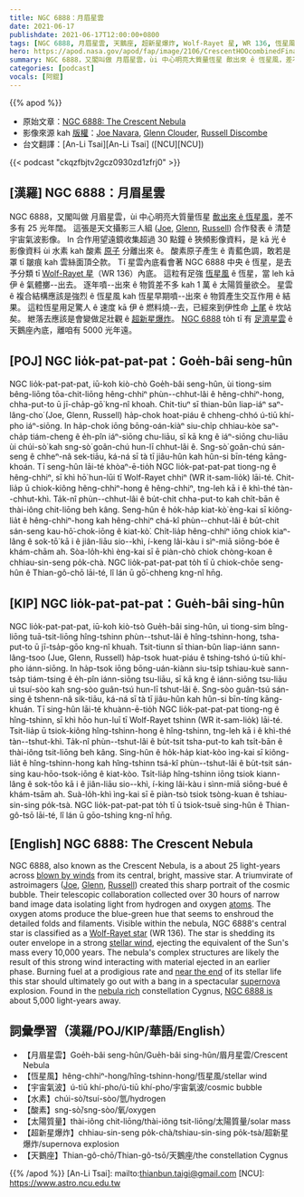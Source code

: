 ```yaml
---
title: NGC 6888：月眉星雲
date: 2021-06-17
publishdate: 2021-06-17T12:00:00+0800
tags: [NGC 6888, 月眉星雲, 天鵝座, 超新星爆炸, Wolf-Rayet 星, WR 136, 恆星風, 天文攝影三人組]
hero: https://apod.nasa.gov/apod/fap/image/2106/CrescentHOOcombinedFinalimage.jpg
summary: NGC 6888，又閣叫做 月眉星雲，ùi 中心明亮大質量恆星 歕出來 ê 恆星風，差不多有 25 光年闊。
categories: [podcast]
vocals: [阿錕]
---
```


{{% apod %}}

- 原始文章：[NGC 6888: The Crescent Nebula](https://apod.nasa.gov/apod/ap210617.html)
- 影像來源 kah [版權][copyright]：[Joe Navara](https://www.youtube.com/channel/UCNDev7nGb-tmzQtFyJ3hjqQ), [Glenn Clouder](https://www.youtube.com/channel/UCrDA8_R7ORGJ_bZaTZQJ_WQ), [Russell Discombe](https://www.youtube.com/channel/UC0h5s9anrqezcPfMkq6w0gw)
- 台文翻譯：[An-Li Tsai][An-Li Tsai] ([NCU][NCU])

{{< podcast "ckqzfbjtv2gcz0930zd1zfrj0" >}}

## [漢羅] NGC 6888：月眉星雲
NGC 6888，又閣叫做 月眉星雲，ùi 中心明亮大質量恆星 [歕出來 ê 恆星風][blown by winds]，差不多有 25 光年闊。
這張是天文攝影三人組 ([Joe][Joe], [Glenn][Glenn], [Russell][Russell]) 合作發表 ê 清楚宇宙氣波影像。
In 合作用望遠鏡收集超過 30 點鐘 ê 狹頻影像資料，是 kā 光 ê 影像資料 ùi 水素 kah 酸素 [原子][atoms] 分離出來 ê。
酸素原子產生 ê 青藍色調，敢若是罩 tī 皺痕 kah 雲絲面頂仝款。
Tī 星雲內底看會著 NGC 6888 中央 ê 恆星，是去予分類 tī [Wolf-Rayet 星][Wolf-Rayet star]（WR 136）內底。
這粒有足強 [恆星風][stellar wind] ê 恆星，當 leh kā 伊 ê 氣體擲--出去。
逐年噴--出來 ê 物質差不多 kah 1 萬 ê 太陽質量欲仝。
星雲 ê 複合結構應該是強烈 ê 恆星風 kah 恆星早期噴--出來 ê 物質產生交互作用 ê 結果。
這粒恆星用足驚人 ê 速度 kā 伊 ê 燃料燒--去，已經來到伊性命 [上尾][near the end] ê 坎站矣。
紲落去應該是會變做足壯觀 ê [超新星爆炸][supernova]。
[NGC 6888][NGC 6888 is] to̍h tī 有 [足濟星雲][nebula rich] ê 天鵝座內底，離咱有 5000 光年遠。

## [POJ] NGC lio̍k-pat-pat-pat：Goe̍h-bâi seng-hûn

NGC lio̍k-pat-pat-pat, iū-koh kiò-chò Goe̍h-bâi seng-hûn, ùi tiong-sim bêng-liōng tōa-chit-liōng hêng-chhiⁿ phùn--chhut-lâi ê hêng-chhiⁿ-hong, chha-put-to ū jī-cha̍p-gō͘ kng-nî khoah.
Chit-tiuⁿ sī thian-bûn liap-iáⁿ saⁿ-lâng-cho͘ (Joe, Glenn, Russell) ha̍p-chok hoat-piáu ê chheng-chhó ú-tiū khí-pho iáⁿ-siōng.
In ha̍p-chok iōng bōng-oán-kiàⁿ siu-chi̍p chhiau-kòe saⁿ-cha̍p tiám-cheng ê e̍h-pîn iáⁿ-siōng chu-liāu, sī kā kng ê iáⁿ-siōng chu-liāu ùi chúi-sò͘ kah sng-sò͘ goân-chú hun-lī chhut-lâi ê.
Sng-sò͘ goân-chú sán-seng ê chheⁿ-nâ sek-tiāu, ká-ná sī tà tī jiâu-hûn kah hûn-si bīn-téng kāng-khoán.
Tī seng-hûn lāi-té khòaⁿ-ē-tio̍h NGC lio̍k-pat-pat-pat tiong-ng ê hêng-chhiⁿ, sī khì hō͘ hun-lūi tī Wolf-Rayet chhiⁿ (WR it-sam-lio̍k) lāi-té.
Chit-lia̍p ū chiok-kiông hêng-chhiⁿ-hong ê hêng-chhiⁿ, tng-leh kā i ê khì-thé tàn--chhut-khì.
Ta̍k-nî phùn--chhut-lâi ê bu̍t-chit chha-put-to kah chi̍t-bān ê thài-iông chit-liōng beh kâng.
Seng-hûn ê ho̍k-ha̍p kiat-kò͘ èng-kai sī kiông-lia̍t ê hêng-chhiⁿ-hong kah hêng-chhiⁿ chá-kî phùn--chhut-lâi ê bu̍t-chit sán-seng kau-hō͘-chok-iōng ê kiat-kò͘.
Chi̍t-lia̍p hêng-chhiⁿ iōng chiok kiaⁿ-lâng ê sok-tō͘ kā i ê jiân-liāu sio--khì, í-keng lâi-kàu i sìⁿ-miā siōng-bóe ê khám-chām ah.
Sòa-lo̍h-khì èng-kai sī ē piàn-chò chiok chòng-koan ê chhiau-sin-seng po̍k-chà.
NGC lio̍k-pat-pat-pat to̍h tī ū chiok-chōe seng-hûn ê Thian-gô-chō lāi-té, lî lán ū gō͘-chheng kng-nî hn̄g.


## [KIP] NGC lio̍k-pat-pat-pat：Gue̍h-bâi sing-hûn

NGC lio̍k-pat-pat-pat, iū-koh kiò-tsò Gue̍h-bâi sing-hûn, uì tiong-sim bîng-liōng tuā-tsit-liōng hîng-tshinn phùn--tshut-lâi ê hîng-tshinn-hong, tsha-put-to ū jī-tsa̍p-gōo kng-nî khuah.
Tsit-tiunn sī thian-bûn liap-iánn sann-lâng-tsoo (Jue, Glenn, Russell) ha̍p-tsok huat-piáu ê tshing-tshó ú-tiū khí-pho iánn-siōng.
In ha̍p-tsok iōng bōng-uán-kiànn siu-tsi̍p tshiau-kuè sann-tsa̍p tiám-tsing ê e̍h-pîn iánn-siōng tsu-liāu, sī kā kng ê iánn-siōng tsu-liāu uì tsuí-sòo kah sng-sòo guân-tsú hun-lī tshut-lâi ê.
Sng-sòo guân-tsú sán-sing ê tshenn-nâ sik-tiāu, ká-ná sī tà tī jiâu-hûn kah hûn-si bīn-tíng kāng-khuán.
Tī sing-hûn lāi-té khuànn-ē-tio̍h NGC lio̍k-pat-pat-pat tiong-ng ê hîng-tshinn, sī khì hōo hun-luī tī Wolf-Rayet tshinn (WR it-sam-lio̍k) lāi-té.
Tsit-lia̍p ū tsiok-kiông hîng-tshinn-hong ê hîng-tshinn, tng-leh kā i ê khì-thé tàn--tshut-khì.
Ta̍k-nî phùn--tshut-lâi ê bu̍t-tsit tsha-put-to kah tsi̍t-bān ê thài-iông tsit-liōng beh kâng.
Sing-hûn ê ho̍k-ha̍p kiat-kòo ìng-kai sī kiông-lia̍t ê hîng-tshinn-hong kah hîng-tshinn tsá-kî phùn--tshut-lâi ê bu̍t-tsit sán-sing kau-hōo-tsok-iōng ê kiat-kòo.
Tsi̍t-lia̍p hîng-tshinn iōng tsiok kiann-lâng ê sok-tōo kā i ê jiân-liāu sio--khì, í-king lâi-kàu i sìnn-miā siōng-bué ê khám-tsām ah.
Suà-lo̍h-khì ìng-kai sī ē piàn-tsò tsiok tsòng-kuan ê tshiau-sin-sing po̍k-tsà.
NGC lio̍k-pat-pat-pat to̍h tī ū tsiok-tsuē sing-hûn ê Thian-gô-tsō lāi-té, lî lán ū gōo-tshing kng-nî hn̄g.



## [English] NGC 6888: The Crescent Nebula

NGC 6888, also known as the Crescent Nebula, is a about 25 light-years across [blown by winds][blown by winds] from its central, bright, massive star.
A triumvirate of astroimagers ([Joe][Joe], [Glenn][Glenn], [Russell][Russell]) created this sharp portrait of the cosmic bubble.
Their telescopic collaboration collected over 30 hours of narrow band image data isolating light from hydrogen and oxygen [atoms][atoms].
The oxygen atoms produce the blue-green hue that seems to enshroud the detailed folds and filaments.
Visible within the nebula, NGC 6888's central star is classified as a [Wolf-Rayet star][Wolf-Rayet star] (WR 136).
The star is shedding its outer envelope in a strong [stellar wind][stellar wind], ejecting the equivalent of the Sun's mass every 10,000 years.
The nebula's complex structures are likely the result of this strong wind interacting with material ejected in an earlier phase.
Burning fuel at a prodigious rate and [near the end][near the end] of its stellar life this star should ultimately go out with a bang in a spectacular [supernova][supernova] explosion.
Found in the [nebula rich][nebula rich] constellation Cygnus, [NGC 6888 is][NGC 6888 is] about 5,000 light-years away.



## 詞彙學習（漢羅/POJ/KIP/華語/English）

- 【月眉星雲】Goe̍h-bâi seng-hûn/Gue̍h-bâi sing-hûn/眉月星雲/Crescent Nebula
- 【恆星風】hêng-chhiⁿ-hong/hîng-tshinn-hong/恆星風/stellar wind
- 【宇宙氣波】ú-tiū khí-pho/ú-tiū khí-pho/宇宙氣波/cosmic bubble
- 【水素】chúi-sò͘/tsuí-sòo/氫/hydrogen
- 【酸素】sng-sò͘/sng-sòo/氧/oxygen
- 【太陽質量】thài-iông chit-liōng/thài-iông tsit-liōng/太陽質量/solar mass
- 【超新星爆炸】chhiau-sin-seng po̍k-chà/tshiau-sin-sing po̍k-tsà/超新星爆炸/supernova explosion
- 【天鵝座】Thian-gô-chō/Thian-gô-tsō/天鵝座/the constellation Cygnus



{{% /apod %}}
[An-Li Tsai]: mailto:thianbun.taigi@gmail.com
[NCU]: https://www.astro.ncu.edu.tw

[copyright]: https://apod.nasa.gov/apod/fap/lib/about_apod.html#srapply

[blown by winds]:https://hubblesite.org/contents/news-releases/2000/news-2000-23.html
[Joe]:https://www.youtube.com/watch?v=J2ktNRr533A
[Glenn]:https://www.youtube.com/watch?v=I1igpxZfTfc
[Russell]:https://www.youtube.com/watch?v=eNzIZPYjIdA
[atoms]:https://apod.nasa.gov/apod/ap060324.html
[Wolf-Rayet star]:http://cfa-www.harvard.edu/~pberlind/atlas/htmls/wrstars.html
[stellar wind]:https://en.wikipedia.org/wiki/Stellar_wind
[near the end]:http://chandra.harvard.edu/photo/2003/ngc6888/
[supernova]:https://en.wikipedia.org/wiki/Wolf%E2%80%93Rayet_star#Supernovae
[nebula rich]:https://apod.nasa.gov/apod/ap151204.html
[NGC 6888 is]:http://oneminuteastronomer.com/5995/crescent-nebula-ngc-6888/
